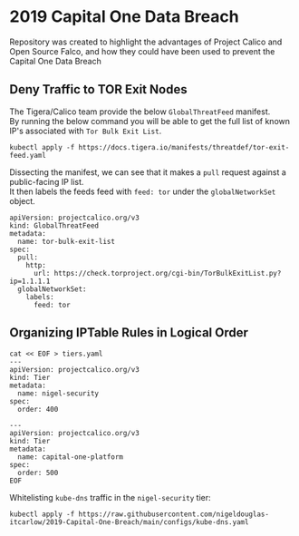 # 2019 Capital One Data Breach
Repository was created to highlight the advantages of Project Calico and Open Source Falco, and how they could have been used to prevent the Capital One Data Breach

## Deny Traffic to TOR Exit Nodes

The Tigera/Calico team provide the below ```GlobalThreatFeed``` manifest. <br/>
By running the below command you will be able to get the full list of known IP's associated with ```Tor Bulk Exit List```. 

```
kubectl apply -f https://docs.tigera.io/manifests/threatdef/tor-exit-feed.yaml
```

Dissecting the manifest, we can see that it makes a ```pull``` request against a public-facing IP list. <br/>
It then labels the feeds feed with ```feed: tor``` under the ```globalNetworkSet``` object.
```
apiVersion: projectcalico.org/v3
kind: GlobalThreatFeed
metadata:
  name: tor-bulk-exit-list
spec:
  pull:
    http:
      url: https://check.torproject.org/cgi-bin/TorBulkExitList.py?ip=1.1.1.1
  globalNetworkSet:
    labels:
      feed: tor
```

## Organizing IPTable Rules in Logical Order

```
cat << EOF > tiers.yaml
---
apiVersion: projectcalico.org/v3
kind: Tier
metadata:
  name: nigel-security
spec:
  order: 400

---
apiVersion: projectcalico.org/v3
kind: Tier
metadata:
  name: capital-one-platform
spec:
  order: 500
EOF
```

Whitelisting ```kube-dns``` traffic in the ```nigel-security``` tier:
```
kubectl apply -f https://raw.githubusercontent.com/nigeldouglas-itcarlow/2019-Capital-One-Breach/main/configs/kube-dns.yaml
```

